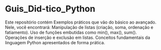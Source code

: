 # Guis_Did-tico_Python
Este repositório contém Exemplos práticos que vão do básico ao avançado. Nele, você encontrará:  Manipulação de listas (criação, soma, ordenação e fatiamento).  Uso de funções embutidas como min(), max(), sum().  Operações de inserção e exclusão em listas.  Conceitos fundamentais da linguagem Python apresentados de forma prática.
